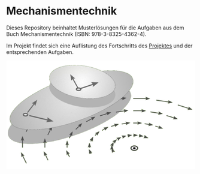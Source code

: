#  Mechanismentechnik

Dieses Repository beinhaltet Musterlösungen für die Aufgaben aus dem Buch Mechanismentechnik (ISBN: 978-3-8325-4362-4).

Im Projekt findet sich eine Auflistung des Fortschritts des [Projektes](https://github.com/goessner/Mechanismentechnik/projects/1) und der entsprechenden Aufgaben.

![Cover](./docs/img/cover.png)
